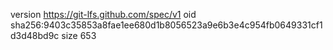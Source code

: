 version https://git-lfs.github.com/spec/v1
oid sha256:9403c35853a8fae1ee680d1b8056523a9e6b3e4c954fb0649331cf1d3d48bd9c
size 653
